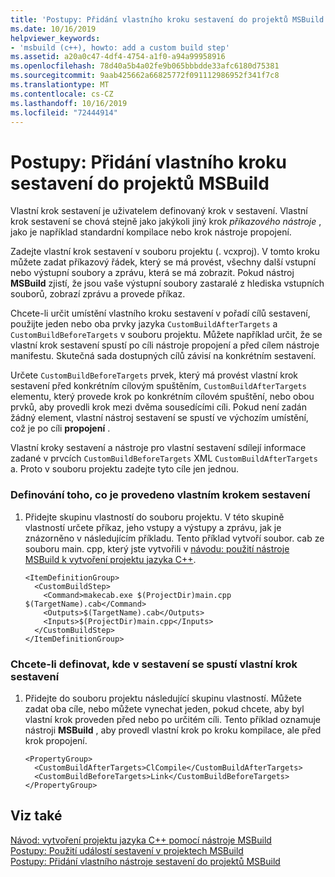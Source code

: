```yaml
---
title: 'Postupy: Přidání vlastního kroku sestavení do projektů MSBuild'
ms.date: 10/16/2019
helpviewer_keywords:
- 'msbuild (c++), howto: add a custom build step'
ms.assetid: a20a0c47-4df4-4754-a1f0-a94a99958916
ms.openlocfilehash: 78d40a5b4a02fe9b065bbbdde33afc6180d75381
ms.sourcegitcommit: 9aab425662a66825772f091112986952f341f7c8
ms.translationtype: MT
ms.contentlocale: cs-CZ
ms.lasthandoff: 10/16/2019
ms.locfileid: "72444914"
---
```

# <a name="how-to-add-a-custom-build-step-to-msbuild-projects"></a>Postupy: Přidání vlastního kroku sestavení do projektů MSBuild

Vlastní krok sestavení je uživatelem definovaný krok v sestavení. Vlastní krok sestavení se chová stejně jako jakýkoli jiný krok *příkazového nástroje* , jako je například standardní kompilace nebo krok nástroje propojení.

Zadejte vlastní krok sestavení v souboru projektu (. vcxproj). V tomto kroku můžete zadat příkazový řádek, který se má provést, všechny další vstupní nebo výstupní soubory a zprávu, která se má zobrazit. Pokud nástroj **MSBuild** zjistí, že jsou vaše výstupní soubory zastaralé z hlediska vstupních souborů, zobrazí zprávu a provede příkaz.

Chcete-li určit umístění vlastního kroku sestavení v pořadí cílů sestavení, použijte jeden nebo oba prvky jazyka `CustomBuildAfterTargets` a `CustomBuildBeforeTargets` v souboru projektu. Můžete například určit, že se vlastní krok sestavení spustí po cíli nástroje propojení a před cílem nástroje manifestu. Skutečná sada dostupných cílů závisí na konkrétním sestavení.

Určete `CustomBuildBeforeTargets` prvek, který má provést vlastní krok sestavení před konkrétním cílovým spuštěním, `CustomBuildAfterTargets` elementu, který provede krok po konkrétním cílovém spuštění, nebo obou prvků, aby provedli krok mezi dvěma sousedícími cíli. Pokud není zadán žádný element, vlastní nástroj sestavení se spustí ve výchozím umístění, což je po cíli **propojení** .

Vlastní kroky sestavení a nástroje pro vlastní sestavení sdílejí informace zadané v prvcích `CustomBuildBeforeTargets` XML `CustomBuildAfterTargets` a. Proto v souboru projektu zadejte tyto cíle jen jednou.

### <a name="to-define-what-is-executed-by-the-custom-build-step"></a>Definování toho, co je provedeno vlastním krokem sestavení

1. Přidejte skupinu vlastností do souboru projektu. V této skupině vlastností určete příkaz, jeho vstupy a výstupy a zprávu, jak je znázorněno v následujícím příkladu. Tento příklad vytvoří soubor. cab ze souboru main. cpp, který jste vytvořili v [návodu: použití nástroje MSBuild k vytvoření projektu jazyka C++](walkthrough-using-msbuild-to-create-a-visual-cpp-project.md).

    ```
    <ItemDefinitionGroup>
      <CustomBuildStep>
        <Command>makecab.exe $(ProjectDir)main.cpp $(TargetName).cab</Command>
        <Outputs>$(TargetName).cab</Outputs>
        <Inputs>$(ProjectDir)main.cpp</Inputs>
      </CustomBuildStep>
    </ItemDefinitionGroup>
    ```

### <a name="to-define-where-in-the-build-the-custom-build-step-will-execute"></a>Chcete-li definovat, kde v sestavení se spustí vlastní krok sestavení

1. Přidejte do souboru projektu následující skupinu vlastností. Můžete zadat oba cíle, nebo můžete vynechat jeden, pokud chcete, aby byl vlastní krok proveden před nebo po určitém cíli. Tento příklad oznamuje nástroji **MSBuild** , aby provedl vlastní krok po kroku kompilace, ale před krok propojení.

    ```
    <PropertyGroup>
      <CustomBuildAfterTargets>ClCompile</CustomBuildAfterTargets>
      <CustomBuildBeforeTargets>Link</CustomBuildBeforeTargets>
    </PropertyGroup>
    ```

## <a name="see-also"></a>Viz také

[Návod: vytvoření projektu jazyka C++ pomocí nástroje MSBuild](walkthrough-using-msbuild-to-create-a-visual-cpp-project.md)<br/>
[Postupy: Použití událostí sestavení v projektech MSBuild](how-to-use-build-events-in-msbuild-projects.md)<br/>
[Postupy: Přidání vlastního nástroje sestavení do projektů MSBuild](how-to-add-custom-build-tools-to-msbuild-projects.md)
